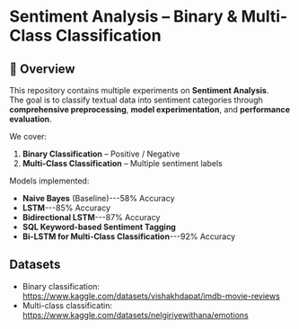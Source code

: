 # Sentiment Analysis – Binary & Multi-Class Classification

## 📌 Overview
This repository contains multiple experiments on **Sentiment Analysis**.  
The goal is to classify textual data into sentiment categories through **comprehensive preprocessing**, **model experimentation**, and **performance evaluation**.

We cover:
1. **Binary Classification** – Positive / Negative
2. **Multi-Class Classification** – Multiple sentiment labels

Models implemented:
- **Naive Bayes** (Baseline)---58% Accuracy
- **LSTM**---85% Accuracy
- **Bidirectional LSTM**---87% Accuracy
- **SQL Keyword-based Sentiment Tagging**
- **Bi-LSTM for Multi-Class Classification**---92% Accuracy

## Datasets

- Binary classification: https://www.kaggle.com/datasets/vishakhdapat/imdb-movie-reviews
- Multi-class classificatin: https://www.kaggle.com/datasets/nelgiriyewithana/emotions
